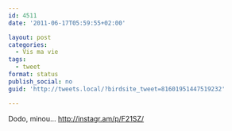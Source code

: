 ```yaml
---
id: 4511
date: '2011-06-17T05:59:55+02:00'

layout: post
categories:
  - Vis ma vie
tags:
  - tweet
format: status
publish_social: no
guid: 'http://tweets.local/?birdsite_tweet=81601951447519232'

---
```


Dodo, minou… http://instagr.am/p/F21SZ/